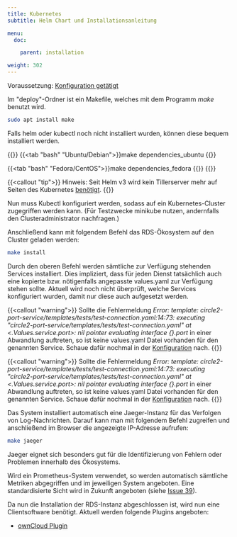 ```yaml
---
title: Kubernetes
subtitle: Helm Chart und Installationsanleitung

menu:
  doc:

    parent: installation

weight: 302
---
```


Voraussetzung: [Konfiguration getätigt](/de/doc/getting-started/config/)

Im "deploy"-Ordner ist ein Makefile, welches mit dem Programm *make* benutzt wird.

``` bash
sudo apt install make
```

Falls helm oder kubectl noch nicht installiert wurden, können diese bequem installiert werden.

{{<tabs>}}
{{<tab "bash" "Ubuntu/Debian">}}make dependencies_ubuntu
{{</tab>}}

{{<tab "bash" "Fedora/CentOS">}}make dependencies_fedora
{{</tab>}}
{{</tabs>}}

{{<callout "tip">}}
Hinweis: Seit Helm v3 wird kein Tillerserver mehr auf Seiten des Kubernetes [benötigt](https://helm.sh/blog/helm-3-released/).
{{</callout>}}

Nun muss Kubectl konfiguriert werden, sodass auf ein Kubernetes-Cluster zugegriffen werden kann. (Für Testzwecke minikube nutzen, andernfalls den Clusteradministrator nachfragen.)

Anschließend kann mit folgendem Befehl das RDS-Ökosystem auf den Cluster geladen werden:

``` bash
make install
```

Durch den oberen Befehl werden sämtliche zur Verfügung stehenden Services installiert. Dies impliziert, dass für jeden Dienst tatsächlich auch eine kopierte bzw. nötigenfalls angepasste values.yaml zur Verfügung stehen sollte. Aktuell wird noch nicht überprüft, welche Services konfiguriert wurden, damit nur diese auch aufgesetzt werden. 
<!-- Das bedeutet aktuell, dass nicht konfigurierte Dienste nicht funktionieren, aber aufgesetzt werden. -->

{{<callout "warning">}}
Sollte die Fehlermeldung *Error: template: circle2-port-service/templates/tests/test-connection.yaml:14:73: executing "circle2-port-service/templates/tests/test-connection.yaml" at <.Values.service.port>: nil pointer evaluating interface {}.port* in einer Abwandlung auftreten, so ist keine values.yaml Datei vorhanden für den genannten Service. Schaue dafür nochmal in der [Konfiguration](/de/doc/getting-started/config/) nach.
{{</callout>}}

{{<callout "warning">}}
Sollte die Fehlermeldung *Error: template: circle2-port-service/templates/tests/test-connection.yaml:14:73: executing "circle2-port-service/templates/tests/test-connection.yaml" at <.Values.service.port>: nil pointer evaluating interface {}.port* in einer Abwandlung auftreten, so ist keine values.yaml Datei vorhanden für den genannten Service. Schaue dafür nochmal in der [Konfiguration](/de/doc/getting-started/config/) nach.
{{</callout>}}

Das System installiert automatisch eine Jaeger-Instanz für das Verfolgen von Log-Nachrichten. Darauf kann man mit folgendem Befehl zugreifen und anschließend im Browser die angezeigte IP-Adresse aufrufen:

``` bash
make jaeger
```

Jaeger eignet sich besonders gut für die Identifizierung von Fehlern oder Problemen innerhalb des Ökosystems.

Wird ein Prometheus-System verwendet, so werden automatisch sämtliche Metriken abgegriffen und im jeweiligen System angeboten. Eine standardisierte Sicht wird in Zukunft angeboten (siehe [Issue 39](https://github.com/Sciebo-RDS/Sciebo-RDS/issues/39)).

Da nun die Installation der RDS-Instanz abgeschlossen ist, wird nun eine Clientsoftware benötigt. Aktuell werden folgende Plugins angeboten:

- [ownCloud Plugin](/de/doc/impl/plugins/owncloud/)
